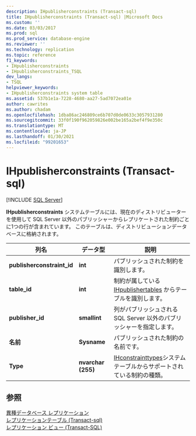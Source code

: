 ```yaml
---
description: IHpublisherconstraints (Transact-sql)
title: IHpublisherconstraints (Transact-sql) |Microsoft Docs
ms.custom: ''
ms.date: 03/03/2017
ms.prod: sql
ms.prod_service: database-engine
ms.reviewer: ''
ms.technology: replication
ms.topic: reference
f1_keywords:
- IHpublisherconstraints
- IHpublisherconstraints_TSQL
dev_langs:
- TSQL
helpviewer_keywords:
- IHpublisherconstraints system table
ms.assetid: 537b1e1a-7228-4680-aa27-5ad7072ea01e
author: cawrites
ms.author: chadam
ms.openlocfilehash: 1dba86ac246809ce6b707d0de0633c3057931280
ms.sourcegitcommit: 33f0f190f962059826e002be165a2bef4f9e350c
ms.translationtype: MT
ms.contentlocale: ja-JP
ms.lasthandoff: 01/30/2021
ms.locfileid: "99201653"
---
```

# <a name="ihpublisherconstraints-transact-sql"></a>IHpublisherconstraints (Transact-sql)
[!INCLUDE [SQL Server](../../includes/applies-to-version/sqlserver.md)]

  **IHpublisherconstraints** システムテーブルには、現在のディストリビューターを使用して SQL Server 以外のパブリッシャーからレプリケートされた制約ごとに1つの行が含まれています。 このテーブルは、ディストリビューションデータベースに格納されます。  
  
|列名|データ型|説明|  
|-----------------|---------------|-----------------|  
|**publisherconstraint_id**|**int**|パブリッシュされた制約を識別します。|  
|**table_id**|**int**|制約が属している [IHpublishertables](../../relational-databases/system-tables/ihpublishertables-transact-sql.md) からテーブルを識別します。|  
|**publisher_id**|**smallint**|列がパブリッシュされる SQL Server 以外のパブリッシャーを指定します。|  
|**名前**|**Sysname**|パブリッシュされた制約の名前です。|  
|**Type**|**nvarchar (255)**|[IHconstrainttypes](../../relational-databases/system-tables/ihconstrainttypes-transact-sql.md)システムテーブルからサポートされている制約の種類。|  
  
## <a name="see-also"></a>参照  
 [異種データベース レプリケーション](../../relational-databases/replication/non-sql/heterogeneous-database-replication.md)   
 [レプリケーションテーブル &#40;Transact-sql&#41;](../../relational-databases/system-tables/replication-tables-transact-sql.md)   
 [レプリケーション ビュー &#40;Transact-SQL&#41;](../../relational-databases/system-views/replication-views-transact-sql.md)  
  
  
